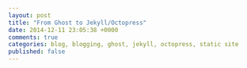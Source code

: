 ```yaml
---
layout: post
title: "From Ghost to Jekyll/Octopress"
date: 2014-12-11 23:05:38 +0000
comments: true
categories: blog, blogging, ghost, jekyll, octopress, static site
published: false
---
```


